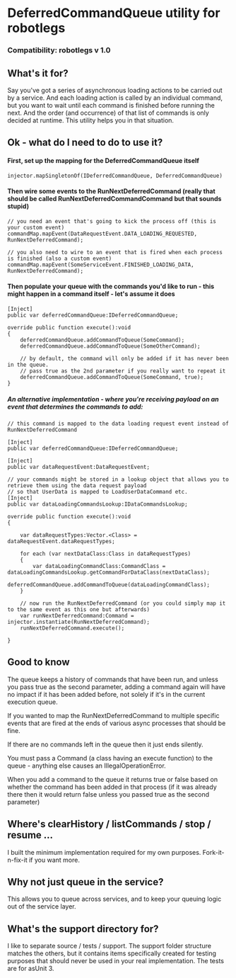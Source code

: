 # **DeferredCommandQueue utility for robotlegs** #

### Compatibility: robotlegs v 1.0

## What's it for? ##

Say you've got a series of asynchronous loading actions to be carried out by a service. And each loading action is called by an individual command, but you want to wait until each command is finished before running the next. And the order (and occurrence) of that list of commands is only decided at runtime. This utility helps you in that situation.

## Ok - what do I need to do to use it? ##

#### First, set up the mapping for the DeferredCommandQueue itself

    injector.mapSingletonOf(IDeferredCommandQueue, DeferredCommandQueue)

#### Then wire some events to the RunNextDeferredCommand (really that should be called RunNextDeferredCommandCommand but that sounds stupid)

    // you need an event that's going to kick the process off (this is your custom event)
	commandMap.mapEvent(DataRequestEvent.DATA_LOADING_REQUESTED, RunNextDeferredCommand);

	// you also need to wire to an event that is fired when each process is finished (also a custom event)
	commandMap.mapEvent(SomeServiceEvent.FINISHED_LOADING_DATA, RunNextDeferredCommand);
	
#### Then populate your queue with the commands you'd like to run - this might happen in a command itself - let's assume it does

	[Inject]
	public var deferredCommandQueue:IDeferredCommandQueue;
	
	override public function execute():void
	{
		deferredCommandQueue.addCommandToQueue(SomeCommand);
		deferredCommandQueue.addCommandToQueue(SomeOtherCommand);
		
		// by default, the command will only be added if it has never been in the queue.
		// pass true as the 2nd parameter if you really want to repeat it
		deferredCommandQueue.addCommandToQueue(SomeCommand, true);
	} 
	                 
	
##### An alternative implementation - where you're receiving payload on an event that determines the commands to add:

	// this command is mapped to the data loading request event instead of RunNextDeferredCommand
                     
	[Inject]
	public var deferredCommandQueue:IDeferredCommandQueue;
	
	[Inject]
	public var dataRequestEvent:DataRequestEvent;
	
	// your commands might be stored in a lookup object that allows you to retrieve them using the data request payload 
	// so that UserData is mapped to LoadUserDataCommand etc.
	[Inject]
	public var dataLoadingCommandsLookup:IDataCommandsLookup;
	
	override public function execute():void
	{
		
		var dataRequestTypes:Vector.<Class> = dataRequestEvent.dataRequestTypes;
		
		for each (var nextDataClass:Class in dataRequestTypes)
		{
			var dataLoadingCommandClass:CommandClass = dataLoadingCommandsLookup.getCommandForDataClass(nextDataClass);
			deferredCommandQueue.addCommandToQueue(dataLoadingCommandClass);
		}
		
	    // now run the RunNextDeferredCommand (or you could simply map it to the same event as this one but afterwards)
		var runNextDeferredCommand:Command = injector.instantiate(RunNextDeferredCommand);
		runNextDeferredCommand.execute();
		
	}
	

## Good to know ##

The queue keeps a history of commands that have been run, and unless you pass true as the second parameter, adding a command again will have no impact if it has been added before, not solely if it's in the current execution queue.

If you wanted to map the RunNextDeferredCommand to multiple specific events that are fired at the ends of various async processes that should be fine.

If there are no commands left in the queue then it just ends silently.

You must pass a Command (a class having an execute function) to the queue - anything else causes an IllegalOperationError.

When you add a command to the queue it returns true or false based on whether the command has been added in that process (if it was already there then it would return false unless you passed true as the second parameter)
  

## Where's clearHistory / listCommands / stop / resume ... ##

I built the minimum implementation required for my own purposes. Fork-it-n-fix-it if you want more.            
  
 
## Why not just queue in the service?

This allows you to queue across services, and to keep your queuing logic out of the service layer.


## What's the support directory for? ##

I like to separate source / tests / support. The support folder structure matches the others, but it contains items specifically created for testing purposes that should never be used in your real implementation. The tests are for asUnit 3.